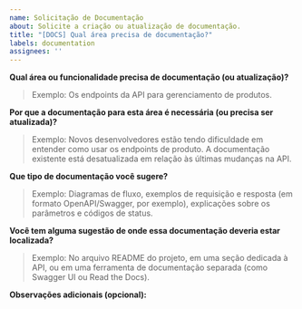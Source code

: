 ```yaml
---
name: Solicitação de Documentação
about: Solicite a criação ou atualização de documentação.
title: "[DOCS] Qual área precisa de documentação?"
labels: documentation
assignees: ''
---
```


**Qual área ou funcionalidade precisa de documentação (ou atualização)?**

> Exemplo: Os endpoints da API para gerenciamento de produtos.

**Por que a documentação para esta área é necessária (ou precisa ser atualizada)?**

> Exemplo: Novos desenvolvedores estão tendo dificuldade em entender como usar os endpoints de produto. A documentação existente está desatualizada em relação às últimas mudanças na API.

**Que tipo de documentação você sugere?**

> Exemplo: Diagramas de fluxo, exemplos de requisição e resposta (em formato OpenAPI/Swagger, por exemplo), explicações sobre os parâmetros e códigos de status.

**Você tem alguma sugestão de onde essa documentação deveria estar localizada?**

> Exemplo: No arquivo README do projeto, em uma seção dedicada à API, ou em uma ferramenta de documentação separada (como Swagger UI ou Read the Docs).

**Observações adicionais (opcional):**